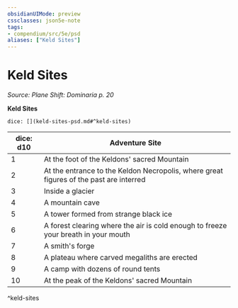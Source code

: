 ```yaml
---
obsidianUIMode: preview
cssclasses: json5e-note
tags:
- compendium/src/5e/psd
aliases: ["Keld Sites"]
---
```

# Keld Sites
*Source: Plane Shift: Dominaria p. 20* 

**Keld Sites**

`dice: [](keld-sites-psd.md#^keld-sites)`

| dice: d10 | Adventure Site |
|-----------|----------------|
| 1 | At the foot of the Keldons' sacred Mountain |
| 2 | At the entrance to the Keldon Necropolis, where great figures of the past are interred |
| 3 | Inside a glacier |
| 4 | A mountain cave |
| 5 | A tower formed from strange black ice |
| 6 | A forest clearing where the air is cold enough to freeze your breath in your mouth |
| 7 | A smith's forge |
| 8 | A plateau where carved megaliths are erected |
| 9 | A camp with dozens of round tents |
| 10 | At the peak of the Keldons' sacred Mountain |
^keld-sites